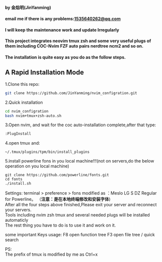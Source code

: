 #### by 金焰明(JinYanming)
#### email me if there is any problems:1535640262@qq.com
#### I will keep the maintenance work and update Irregularly
#### This project integrates neovim tmux zsh and some very useful plugs of them including COC-Nvim FZF auto pairs nerdtree ncm2 and so on.
#### The installation is quite easy as you do as the follow steps.
## A Rapid Installation Mode

1.Clone this repo:
```sh
git clone https://github.com/JinYanming/nvim_configration.git
```


2.Quick installation
```sh
cd nvim_configration
bash nvim+tmux+zsh-auto.sh
```

3.Open nvim, and wait for the coc auto-installation complete,after that type:
```sh
:PlugInstall
```
4.open tmux and:
```
~/.tmux/plugins/tpm/bin/install_plugins
```

5.install powerline fons in you local machine!!!(not on servers,do the below operation on you local machine)
```
git clone https://github.com/powerline/fonts.git
cd fonts
./install.sh
```
Settings: terminal > preference > fons modified as  ：Meslo LG S DZ Regular for Powerline。
（**注意：是在本地终端修改和安装字体**)  
After all the four steps above finished,Please exit your server and reconnect your servers.  
Tools including nvim zsh tmux and several needed plugs will be installed automaticly  
The rest thing you have to do is to use it and work on it.  


some important Keys usage:
F8 open function tree
F3 open file tree
/  quick search

PS:  
    The prefix of tmux is modified by me as Ctrl+x

